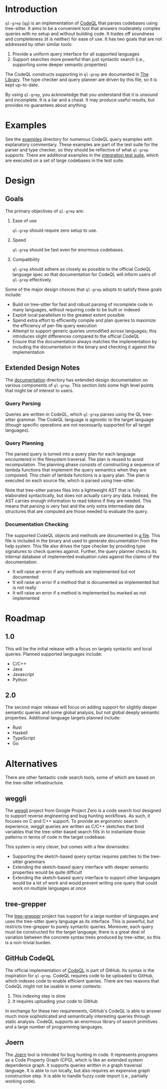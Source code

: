 # Introduction

`ql-grep` (`qg`) is an implementation of [CodeQL](https://codeql.github.com/) that parses codebases using tree-sitter.  It aims to be a convenient tool that answers moderately complex queries with no setup and without building code.  It trades off soundness and completeness (it is neither) for ease of use.  It has two goals that are not addressed by other similar tools:

1. Provide a uniform query interface for all supported languages
2. Support searches more powerful than just syntactic search (i.e., supporting some deeper semantic properties)

The CodeQL constructs supporting in `ql-grep` are documented in [The Library](doc/library.kdl). The type checker and query planner are driven by this file, so it is kept up-to-date.

By using `ql-grep`, you acknowledge that you understand that it is unsound and incomplete. It is a liar and a cheat. It may produce useful results, but provides no guarantees about anything.

# Examples

See the [examples](examples/) directory for numerous CodeQL query examples with explanatory commentary.  These examples are part of the test suite for the parser and type checker, so they should be reflective of what `ql-grep` supports.  There are additional examples in the [integration test suite](tests/integration), which are executed on a set of large codebases in the test suite.

# Design

## Goals

The primary objectives of `ql-grep` are:

1. Ease of use

    `ql-grep` should require zero setup to use.

2. Speed

    `ql-grep` should be fast even for enormous codebases.

3. Compatibility

    `ql-grep` should adhere as closely as possible to the official CodeQL language spec so that documentation for CodeQL will inform users of `ql-grep` effectively.

Some of the major design choices that `ql-grep` adopts to satisfy these goals include:

- Build on tree-sitter for fast and robust parsing of incomplete code in many languages, without requiring code to be built or indexed
- Exploit local parallelism to the greatest extent possible
- Spend extra effort to efficiently compile and plan queries to maximize the efficiency of per-file query execution
- Attempt to support generic queries unmodified across languages; this introduces slight differences compared to the official CodeQL
- Ensure that the documentation always matches the implementation by including the documentation in the binary and checking it against the implementation

## Extended Design Notes

The [documentation](doc) directory has extended design documentation on various components of `ql-grep`.  This section lists some high level points that might be of interest to users.

### Query Parsing

Queries are written in CodeQL, which `ql-grep` parses using the QL tree-sitter grammar.  The CodeQL language is agnostic to the target language (though specific operations are not necessarily supported for all target languages).

### Query Planning

The parsed query is turned into a query plan for each language encountered in the filesystem traversal.  The plan is reused to avoid recomputation.  The planning phase consists of constructing a sequence of lambda functions that implement the query semantics when they are composed.  This chain of lambda functions is a query plan.  The plan is executed on each source file, which is parsed using tree-sitter.

Note that tree-sitter parses files into a lightweight AST that is fully elaborated syntactically, but does not actually carry any data.  Instead, the AST carries enough information to read tokens if they are needed.  This means that parsing is very fast and the only extra intermediate data structures that are computed are those needed to evaluate the query.

### Documentation Checking

The supported CodeQL objects and methods are documented in [a file](doc/library.kdl).  This file is included in the binary and used to generate documentation from the help system.  This file also drives the type checker by providing type signatures to check queries against.  Further, the query planner checks its internal database of implemented evaluation rules against the claims of the documentation:

- It will raise an error if any methods are implemented but not documented
- It will raise an error if a method that is documented as implemented but is not really
- It will raise an error if a method is implemented bu marked as not implemented

# Roadmap

## 1.0

This will be the initial release with a focus on largely syntactic and local queries.  Planned supported languages include:

- C/C++
- Java
- Javascript
- Python

## 2.0

The second major release will focus on adding support for slightly deeper semantic queries and some global analysis, but not global deeply semantic properties.  Additional language targets planned include:

- Rust
- Haskell
- TypeScript
- Go

# Alternatives

There are other fantastic code search tools, some of which are based on the tree-sitter infrastructure.

## weggli

The [weggli](https://github.com/googleprojectzero/weggli) project from Google Project Zero is a code search tool designed to support reverse engineering and bug hunting workflows.  As such, it focuses on C and C++ support.  To provide an ergonomic search experience, weggli queries are written as C/C++ sketches that bind variables that the tree-sitter based search fills in to instantiate those patterns in terms of code in the target codebase.

This system is very clever, but comes with a few downsides:

- Supporting the sketch-based query syntax requires patches to the tree-sitter grammars
- Extending the sketch-based query interface with deeper semantic properties would be quite difficult
- Extending the sketch-based query interface to support other languages would be a lot of work and would prevent writing one query that could work on multiple languages at once

## tree-grepper

The [tree-grepper](https://github.com/BrianHicks/tree-grepper) project has support for a large number of languages and uses the tree-sitter query language as its interface.  This is powerful, but restricts tree-grepper to purely syntactic queries.  Moreover, each query must be constructed for the target language; there is a great deal of variation between the concrete syntax trees produced by tree-sitter, so this is a non-trivial burden.

## GitHub CodeQL

The official implementation of [CodeQL](https://codeql.github.com/) is part of GitHub.  Its syntax is the inspiration for `ql-grep`.  CodeQL requires code to be uploaded to GitHub, which indexes code to enable efficient queries.  There are two reasons that CodeQL might not be usable in some contexts:

1. This indexing step is slow
2. It requires uploading your code to GitHub

In exchange for these two requirements, GitHub's CodeQL is able to answer much more sophisticated and semantically interesting queries through static analysis.  CodeQL supports an enormous library of search primitives and a large number of programming languages.

## Joern

The [Joern](https://joern.io/) tool is intended for bug hunting in code.  It represents programs as a Code Property Graph (CPG), which is like an extended system dependence graph.  It supports queries written in a graph traversal language.  It is able to run locally, but also requires an expensive graph construction step.  It is able to handle fuzzy code import (i.e., partially working code).
